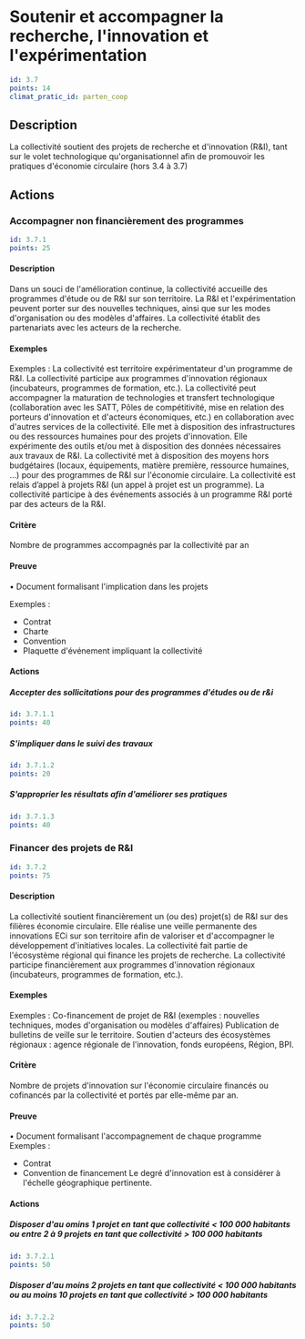 # Soutenir et accompagner la recherche, l'innovation et l'expérimentation
```yaml
id: 3.7
points: 14
climat_pratic_id: parten_coop
```
## Description
La collectivité soutient des projets de recherche et d'innovation (R&I), tant sur le volet technologique qu'organisationnel afin de promouvoir les pratiques d'économie circulaire (hors 3.4 à 3.7)

## Actions
### Accompagner non financièrement des programmes
```yaml
id: 3.7.1
points: 25
```
#### Description
Dans un souci de l'amélioration continue, la collectivité accueille des programmes d'étude ou de R&I sur son territoire. La R&I et l'expérimentation peuvent porter sur des nouvelles techniques, ainsi que sur les modes d'organisation ou des modèles d'affaires. 
La collectivité établit des partenariats avec les acteurs de la recherche.

#### Exemples
Exemples :
La collectivité est territoire expérimentateur d'un programme de R&I.
La collectivité participe aux programmes d'innovation régionaux (incubateurs, programmes de formation, etc.). 
La collectivité peut accompagner la maturation de technologies et transfert technologique (collaboration avec les SATT, Pôles de compétitivité, mise en relation des porteurs d'innovation et d'acteurs économiques, etc.) en collaboration avec d'autres services de la collectivité.
Elle met à disposition des infrastructures ou des ressources humaines pour des projets d'innovation.
Elle expérimente des outils et/ou met à disposition des données nécessaires aux travaux de R&I.
La collectivité met à disposition des moyens hors budgétaires (locaux, équipements, matière première, ressource humaines, …) pour des programmes de R&I sur l'économie circulaire.
La collectivité est relais d’appel à projets R&I (un appel à projet est un programme).
La collectivité participe à des événements associés à un programme R&I porté par des acteurs de la R&I.

#### Critère
Nombre de programmes accompagnés par la collectivité par an

#### Preuve
• Document formalisant l'implication dans les projets

Exemples :
- Contrat
- Charte
- Convention
- Plaquette d'événement impliquant la collectivité

#### Actions
##### Accepter des sollicitations pour des programmes d'études ou de r&i
```yaml
id: 3.7.1.1
points: 40
```

##### S'impliquer dans le suivi des travaux
```yaml
id: 3.7.1.2
points: 20
```

##### S'approprier les résultats afin d'améliorer ses pratiques
```yaml
id: 3.7.1.3
points: 40
```


### Financer des projets de R&I
```yaml
id: 3.7.2
points: 75
```
#### Description
La collectivité soutient financièrement un (ou des) projet(s) de R&I sur des filières économie circulaire. Elle réalise une veille permanente des innovations ECi sur son territoire afin de valoriser et d'accompagner le développement d'initiatives locales. La collectivité fait partie de l'écosystème régional qui finance les projets de recherche.
La collectivité participe financièrement aux programmes d'innovation régionaux (incubateurs, programmes de formation, etc.).

#### Exemples
Exemples :
Co-financement de projet de R&I (exemples : nouvelles techniques, modes d'organisation ou modèles d'affaires)
Publication de bulletins de veille sur le territoire.
Soutien d'acteurs des écosystèmes régionaux : agence régionale de l'innovation, fonds européens, Région, BPI.

#### Critère
Nombre de projets d'innovation sur l'économie circulaire financés ou cofinancés par la collectivité et portés par elle-même par an.

#### Preuve
• Document formalisant l'accompagnement de chaque programme
Exemples :
- Contrat
- Convention de financement
Le degré d'innovation est à considérer à l'échelle géographique pertinente.

#### Actions
##### Disposer d'au omins 1 projet en tant que collectivité < 100 000 habitants ou entre 2 à 9 projets en tant que collectivité > 100 000 habitants
```yaml
id: 3.7.2.1
points: 50
```

##### Disposer d'au moins 2 projets  en tant que collectivité < 100 000 habitants ou au moins 10 projets en tant que collectivité > 100 000 habitants
```yaml
id: 3.7.2.2
points: 50
```


